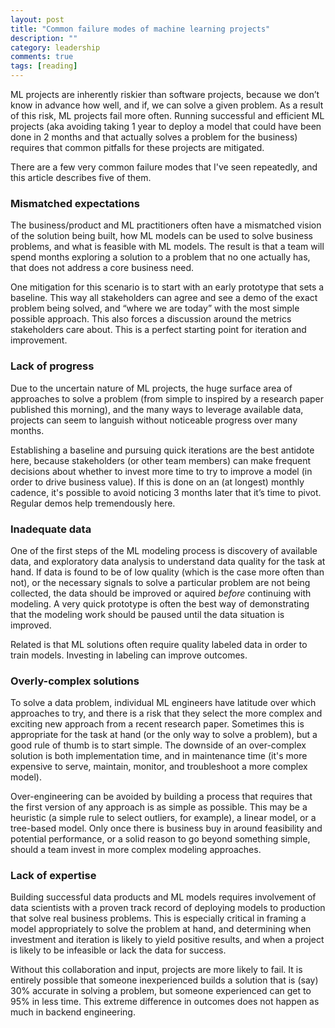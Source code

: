```yaml
---
layout: post
title: "Common failure modes of machine learning projects"
description: ""
category: leadership
comments: true
tags: [reading]
---
```

ML projects are inherently riskier than software projects, because we don’t know in advance how well, and if, we can solve a given problem. As a result of this risk, ML projects fail more often. Running successful and efficient ML projects (aka avoiding taking 1 year to deploy a model that could have been done in 2 months and that actually solves a problem for the business) requires that common pitfalls for these projects are mitigated.

There are a few very common failure modes that I've seen repeatedly, and this article describes five of them.

### Mismatched expectations

The business/product and ML practitioners often have a mismatched vision of the solution being built, how ML models can be used to solve business problems, and what is feasible with ML models. The result is that a team will spend months exploring a solution to a problem that no one actually has, that does not address a core business need. 

One mitigation for this scenario is to start with an early prototype that sets a baseline. This way all stakeholders can agree and see a demo of the exact problem being solved, and “where we are today” with the most simple possible approach. This also forces a discussion around the metrics stakeholders care about. This is a perfect starting point for iteration and improvement.

### Lack of progress

Due to the uncertain nature of ML projects, the huge surface area of approaches to solve a problem (from simple to inspired by a research paper published this morning), and the many ways to leverage available data, projects can seem to languish without noticeable progress over many months. 

Establishing a baseline and pursuing quick iterations are the best antidote here, because stakeholders (or other team members) can make frequent decisions about whether to invest more time to try to improve a model (in order to drive business value). If this is done on an (at longest) monthly cadence, it's possible to avoid noticing 3 months later that it’s time to pivot. Regular demos help tremendously here.

### Inadequate data

One of the first steps of the ML modeling process is discovery of available data, and exploratory data analysis to understand data quality for the task at hand. If data is found to be of low quality (which is the case more often than not), or the necessary signals to solve a particular problem are not being collected, the data should be improved or aquired *before* continuing with modeling. A very quick prototype is often the best way of demonstrating that the modeling work should be paused until the data situation is improved.

Related is that ML solutions often require quality labeled data in order to train models. Investing in labeling can improve outcomes.

### Overly-complex solutions

To solve a data problem, individual ML engineers have latitude over which approaches to try, and there is a risk that they select the more complex and exciting new approach from a recent research paper. Sometimes this is appropriate for the task at hand (or the only way to solve a problem), but a good rule of thumb is to start simple. The downside of an over-complex solution is both implementation time, and in maintenance time (it's more expensive to serve, maintain, monitor, and troubleshoot a more complex model).

Over-engineering can be avoided by building a process that requires that the first version of any approach is as simple as possible. This may be a heuristic (a simple rule to select outliers, for example), a linear model, or a tree-based model. Only once there is business buy in around feasibility and potential performance, or a solid reason to go beyond something simple, should a team invest in more complex modeling approaches.

### Lack of expertise

Building successful data products and ML models requires involvement of data scientists with a proven track record of deploying models to production that solve real business problems. This is especially critical in framing a model appropriately to solve the problem at hand, and determining when investment and iteration is likely to yield positive results, and when a project is likely to be infeasible or lack the data for success. 

Without this collaboration and input, projects are more likely to fail. It is entirely possible that someone inexperienced builds a solution that is (say) 30% accurate in solving a problem, but someone experienced can get to 95% in less time. This extreme difference in outcomes does not happen as much in backend engineering.


